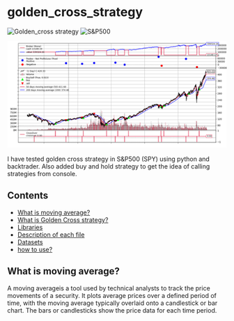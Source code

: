 <!--Head-->
# golden_cross_strategy

![Golden_cross strategy](https://img.shields.io/badge/strategy-golden__cross-blue)
![S&P500](https://img.shields.io/badge/S%26P-500-brightgreen)


![logo](https://github.com/ArunavD/golden_cross_strategy/blob/master/Figure_0.png)

I have tested golden cross strategy in S&P500 (SPY) using python and backtrader. Also added buy and hold strategy to get the idea of calling strategies from console.



## Contents

* [What is moving average?](#What-is-moving-average)
* [What is Golden Cross strategy?](#What-is-Golden-Cross-strategy-?)
* [Libraries](#Libraries)
* [Description of each file](#Description-of-each-file)
* [Datasets](#Datasets)
* [how to use?](#How-to-use-?)




## What is moving average?

A moving averageis a tool used by technical analysts to track the price movements of a security. It plots average prices over a defined period of time, with the moving average typically overlaid onto a candlestick or bar chart. The bars or candlesticks show the price data for each time period.
